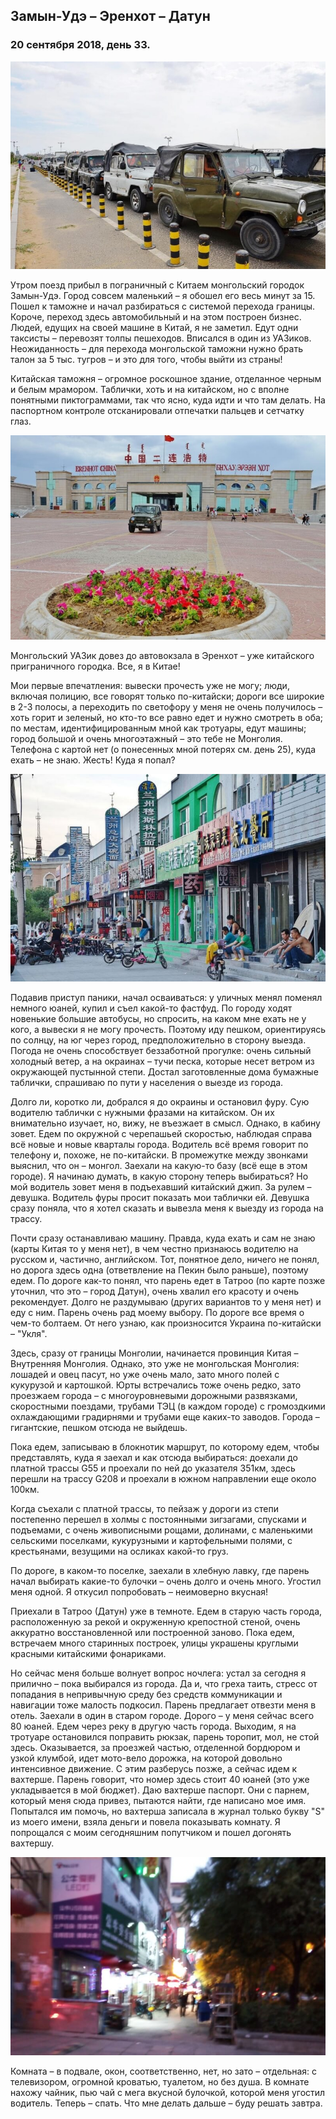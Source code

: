 ## Замын-Удэ – Эренхот – Датун

### 20 сентября 2018, день 33.

![УАЗы на границе в Китай](../images/33_02.jpg)

Утром поезд прибыл в пограничный с Китаем монгольский городок Замын-Удэ. Город совсем маленький – я обошел его весь минут за 15. Пошел к таможне и начал разбираться с системой перехода границы. Короче, переход здесь автомобильный и на этом построен бизнес. Людей, едущих на своей машине в Китай, я не заметил. Едут одни таксисты – перевозят толпы пешеходов. Вписался в один из УАЗиков. Неожиданность – для перехода монгольской таможни нужно брать талон за 5 тыс. тугров – и это для того, чтобы выйти из страны!

Китайская таможня – огромное роскошное здание, отделанное черным и белым мрамором. Таблички, хоть и на китайском, но с вполне понятными пиктограммами, так что ясно, куда идти и что там делать. На паспортном контроле отсканировали отпечатки пальцев и сетчатку глаз.

![Китайская таможня](../images/33_03.jpg)

Монгольский УАЗик довез до автовокзала в Эренхот – уже китайского приграничного городка. Все, я в Китае!

Мои первые впечатления: вывески прочесть уже не могу; люди, включая полицию, все говорят только по-китайски; дороги все широкие в 2-3 полосы, а переходить по светофору у меня не очень получилось – хоть горит и зеленый, но кто-то все равно едет и нужно смотреть в оба; по местам, идентифицированным мной как тротуары, едут машины; город большой и очень многоэтажный – это тебе не Монголия. Телефона с картой нет (о понесенных мной потерях см. день 25), куда ехать – не знаю. Жесть! Куда я попал?

![Китай - другой мир](../images/33_01.jpeg)

Подавив приступ паники, начал осваиваться: у уличных менял поменял немного юаней, купил и съел какой-то фастфуд. По городу ходят новенькие большие автобусы, но спросить, на каком мне ехать не у кого, а вывески я не могу прочесть. Поэтому иду пешком, ориентируясь по солнцу, на юг через город, предположительно в сторону выезда. Погода не очень способствует беззаботной прогулке: очень сильный холодный ветер, а на окраинах – тучи песка, которые несет ветром из окружающей пустынной степи. Достал заготовленные дома бумажные таблички, спрашиваю по пути у населения о выезде из города.

Долго ли, коротко ли, добрался я до окраины и остановил фуру. Сую водителю таблички с нужными фразами на китайском. Он их внимательно изучает, но, вижу, не въезжает в смысл. Однако, в кабину зовет. Едем по окружной с черепашьей скоростью, наблюдая справа всё новые и новые кварталы города. Водитель всё время говорит по телефону и, похоже, не по-китайски. В промежутке между звонками выяснил, что он – монгол. Заехали на какую-то базу (всё еще в этом городе). Я начинаю думать, в какую сторону теперь выбираться? Но мой водитель зовет меня в подъехавший китайский джип. За рулем – девушка. Водитель фуры просит показать мои таблички ей. Девушка сразу поняла, что я хотел сказать и вывезла меня к выезду из города на трассу.

Почти сразу останавливаю машину. Правда, куда ехать и сам не знаю (карты Китая то у меня нет), в чем честно признаюсь водителю на русском и, частично, английском. Тот, понятное дело, ничего не понял, но дорога здесь одна (ответвление на Пекин было раньше), поэтому едем. По дороге как-то понял, что парень едет в Татроо (по карте позже уточнил, что это – город Датун), очень хвалил его красоту и очень рекомендует. Долго не раздумываю (других вариантов то у меня нет) и еду с ним. Парень очень рад моему выбору. По дороге все время о чем-то болтаем. От него узнаю, как произносится Украина по-китайски – "Укля".

Здесь, сразу от границы Монголии, начинается провинция Китая – Внутренняя Монголия. Однако, это уже не монгольская Монголия: лошадей и овец пасут, но уже очень мало, зато много полей с кукурузой и картошкой. Юрты встречались тоже очень редко, зато проезжаем города – с многоуровневыми дорожными развязками, скоростными поездами, трубами ТЭЦ (в каждом городе) с громоздкими охлаждающими градирнями и трубами еще каких-то заводов. Города – гигантские, пешком отсюда не выйдешь.

Пока едем, записываю в блокнотик маршрут, по которому едем, чтобы представлять, куда я заехал и как отсюда выбираться: доехали до платной трассы G55 и проехали по ней до указателя 351км, здесь перешли на трассу G208 и проехали в южном направлении еще около 100км.

Когда съехали с платной трассы, то пейзаж у дороги из степи постепенно перешел в холмы с постоянными зигзагами, спусками и подъемами, с очень живописными рощами, долинами, с маленькими сельскими поселками, кукурузными и картофельными полями, с крестьянами, везущими на осликах какой-то груз.

По дороге, в каком-то поселке, заехали в хлебную лавку, где парень начал выбирать какие-то булочки – очень долго и очень много. Угостил меня одной. Я откусил попробовать – неимоверно вкусная!

Приехали в Татроо (Датун) уже в темноте. Едем в старую часть города, расположенную за рекой и окруженную крепостной стеной, очень аккуратно восстановленной или построенной заново. Пока едем, встречаем много старинных построек, улицы украшены круглыми красными китайскими фонариками.

Но сейчас меня больше волнует вопрос ночлега: устал за сегодня я прилично – пока выбирался из города. Да и, что греха таить, стресс от попадания в непривычную среду без средств коммуникации и навигации тоже малость подкосил. Парень предлагает отвезти меня в отель. Заехали в один в старом городе. Дорого – у меня сейчас всего 80 юаней. Едем через реку в другую часть города. Выходим, я на тротуаре остановился поправить рюкзак, парень торопит, мол, не стой здесь. Оказывается, за проезжей частью, отделенной бордюром и узкой клумбой, идет мото-вело дорожка, на которой довольно интенсивное движение. С этим разберусь позже, а сейчас идем к вахтерше. Парень говорит, что номер здесь стоит 40 юаней (это уже укладывается в мой бюджет). Даю вахтерше паспорт. Они с парнем, который меня сюда привез, пытаются найти, где написано мое имя. Попытался им помочь, но вахтерша записала в журнал только букву "S" из моего имени, взяла деньги и повела показывать комнату. Я попрощался с моим сегодняшним попутчиком и пошел догонять вахтершу.

![Пестрая улица Китая около отеля](../images/IMG_20180921_184035.jpg)

Комната – в подвале, окон, соответственно, нет, но зато – отдельная: с телевизором, огромной кроватью, туалетом, но без душа. В комнате нахожу чайник, пью чай с мега вкусной булочкой, которой меня угостил водитель. Теперь – спать. Что мне делать дальше – буду решать завтра.